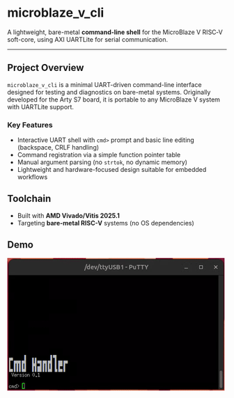 # microblaze_v_cli

A lightweight, bare-metal **command-line shell** for the MicroBlaze V RISC‑V soft-core, using AXI UARTLite for serial communication.

---

## Project Overview

`microblaze_v_cli` is a minimal UART-driven command-line interface designed for testing and diagnostics on bare-metal systems. Originally developed for the Arty S7 board, it is portable to any MicroBlaze V system with UARTLite support.

### Key Features

- Interactive UART shell with `cmd>` prompt and basic line editing (backspace, CRLF handling)
- Command registration via a simple function pointer table
- Manual argument parsing (no `strtok`, no dynamic memory)
- Lightweight and hardware-focused design suitable for embedded workflows

## Toolchain

- Built with **AMD Vivado/Vitis 2025.1**
- Targeting **bare-metal RISC-V** systems (no OS dependencies)

## Demo

![UART CLI Demo](/docs/cmd_helper_video.gif)